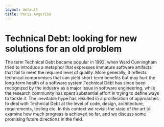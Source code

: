 ```yaml
---
layout: default
title: Paris Avgeriou
---
```


# Technical Debt: looking for new solutions for an old problem

The term Technical Debt became popular in 1992, when Ward Cunningham
tried to introduce a metaphor that expresses immature software artifacts
that fail to meet the required level of quality. More generally, it
reflects technical compromises that can yield short-term benefits but
may hurt the long-term health of a software system.Technical Debt has
since been recognized by the industry as a major issue in software
engineering, while the research community has spent substantial effort
in trying to define ways to tackle it. The inevitable hype has resulted
in a proliferation of approaches to deal with Technical Debt at the
level of code, design, architecture, requirements, testing etc. In this
context we revisit the state of the art to examine how much progress is
achieved so far, and we discuss some promising future directions in the
field.


